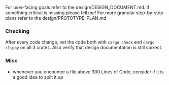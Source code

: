 For user-facing goals refer to the design/DESIGN_DOCUMENT.md. If something critical is missing please tell me!
For more granular step-by-step plans refer to the design/PROTOTYPE_PLAN.md

### Checking

After every code change, vet the code both with `cargo check` and `cargo clippy` on all 3 crates.
Also verify that design documentation is still correct.


### Misc

- whenever you encounter a file above 300 Lines of Code, consider if it is a good idea to split it up
